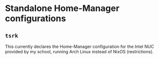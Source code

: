 # Standalone Home-Manager configurations

## `tsrk`

This currently declares the Home-Manager configuration for the Intel NUC
provided by my school, running Arch Linux instead of NixOS (restrictions).
